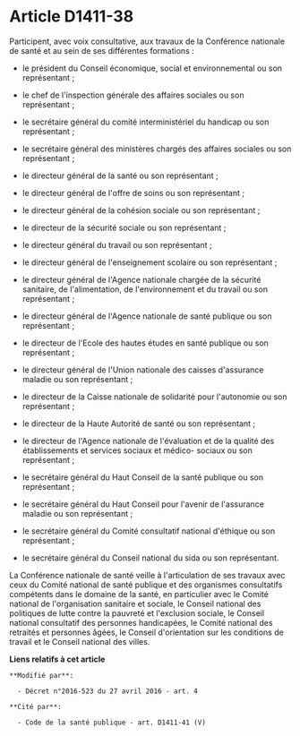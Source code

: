 # Article D1411-38

Participent, avec voix consultative, aux travaux de la Conférence nationale de santé et au sein de ses différentes
formations : 

- le président du Conseil économique, social et environnemental ou son représentant ; 

- le chef de l'inspection générale des affaires sociales ou son représentant ; 

- le secrétaire général du comité interministériel du handicap ou son représentant ; 

- le secrétaire général des ministères chargés des affaires sociales ou son représentant ; 

- le directeur général de la santé ou son représentant ; 

- le directeur général de l'offre de soins ou son représentant ; 

- le directeur général de la cohésion sociale ou son représentant ; 

- le directeur de la sécurité sociale ou son représentant ; 

- le directeur général du travail ou son représentant ; 

- le directeur général de l'enseignement scolaire ou son représentant ; 

- le directeur général de l'Agence nationale chargée de la sécurité sanitaire, de l'alimentation, de l'environnement et du
travail ou son représentant ; 

- le directeur général de l'Agence nationale de santé publique ou son représentant ; 

- le directeur de l'Ecole des hautes études en santé publique ou son représentant ; 

- le directeur général de l'Union nationale des caisses d'assurance maladie ou son représentant ; 

- le directeur de la Caisse nationale de solidarité pour l'autonomie ou son représentant ; 

- le directeur de la Haute Autorité de santé ou son représentant ; 

- le directeur de l'Agence nationale de l'évaluation et de la qualité des établissements et services sociaux et médico-
sociaux ou son représentant ; 

- le secrétaire général du Haut Conseil de la santé publique ou son représentant ; 

- le secrétaire général du Haut Conseil pour l'avenir de l'assurance maladie ou son représentant ; 

- le secrétaire général du Comité consultatif national d'éthique ou son représentant ; 

- le secrétaire général du Conseil national du sida ou son représentant. 

La Conférence nationale de santé veille à l'articulation de ses travaux avec ceux du Comité national de santé publique et des
organismes consultatifs compétents dans le domaine de la santé, en particulier avec le Comité national de l'organisation
sanitaire et sociale, le Conseil national des politiques de lutte contre la pauvreté et l'exclusion sociale, le Conseil
national consultatif des personnes handicapées, le Comité national des retraités et personnes âgées, le Conseil d'orientation
sur les conditions de travail et le Conseil national des villes.

**Liens relatifs à cet article**

	**Modifié par**:

	  - Décret n°2016-523 du 27 avril 2016 - art. 4

	**Cité par**:

	  - Code de la santé publique - art. D1411-41 (V)
